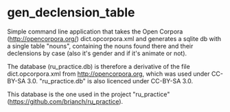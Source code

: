 # gen_declension_table
Simple command line application that takes the Open Corpora (http://opencorpora.org/) dict.opcorpora.xml and generates a sqlite db with a single table "nouns", containing the nouns found there and their declensions by case (also it's gender and if it's animate or not).

The database (ru_practice.db) is therefore a derivative of the file dict.opcorpora.xml from http://opencorpora.org, which was used under CC-BY-SA 3.0. "ru_practice.db" is also licenced under CC-BY-SA 3.0.

This database is the one used in the project "ru_practice" (https://github.com/brianch/ru_practice).


